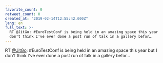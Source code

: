 ```yaml
---
favorite_count: 0
retweet_count: 0
created_at: "2019-02-14T12:55:42.000Z"
lang: en
full_text: >-
  RT @JitGo: #EuroTestConf is being held in an amazing space this year but I
  don't think I've ever done a post run of talk in a gallery befor…
---
```


RT [@JitGo](https://twitter.com/JitGo): #EuroTestConf is being held in an
amazing space this year but I don't think I've ever done a post run of talk in a
gallery befor…

